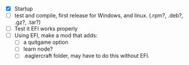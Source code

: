 - [x] Startup
- [ ] test and compile, first release for Windows, and linux. (.rpm?, .deb?, .gz?, .tar?)
- [ ] Test it EFI works properly
- [ ] Using EFI, make a mod that adds:
    - [ ] a quitgame option
    - [ ] learn node?
    - [ ] .eaglercraft folder, may have to do this without EFI.
